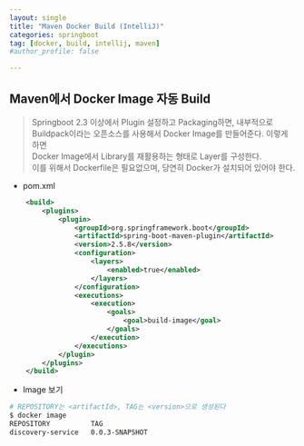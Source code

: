 ```yaml
---
layout: single
title: "Maven Docker Build (IntelliJ)"
categories: springboot
tag: [docker, build, intellij, maven]
#author_profile: false

---
```




## Maven에서 Docker Image 자동 Build

> Springboot 2.3 이상에서 Plugin 설정하고 Packaging하면, 내부적으로 Buildpack이라는 오픈소스를 사용해서 Docker Image를 만들어준다. 이렇게 하면<br>Docker Image에서 Library를 재활용하는 형태로 Layer를 구성한다.<br>이를 위해서 Dockerfile은 필요없으며, 당연히 Docker가 설치되어 있어야 한다.

* pom.xml

```xml
	<build>
		<plugins>
			<plugin>
				<groupId>org.springframework.boot</groupId>
				<artifactId>spring-boot-maven-plugin</artifactId>
				<version>2.5.8</version>
				<configuration>
					<layers>
						<enabled>true</enabled>
					</layers>
				</configuration>
				<executions>
					<execution>
						<goals>
							<goal>build-image</goal>
						</goals>
					</execution>
				</executions>
			</plugin>
		</plugins>
	</build>
```

* Image 보기

```bash
# REPOSITORY는 <artifactId>, TAG는 <version>으로 생성된다
$ docker image
REPOSITORY			TAG
discovery-service	0.0.3-SNAPSHOT
```

